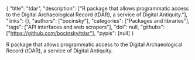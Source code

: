 {
  "title": "tdar",
  "description": ["R package that allows programmatic access to the Digital Archaeological Record (tDAR), a service of Digital Antiquity."],
  "links": {},
  "authors": ["bocinsky"],
  "categories": ["Packages and libraries"],
  "tags": ["API interfaces and web scrapers"],
  "doi": null,
  "githubs": ["https://github.com/bocinsky/tdar"],
  "pypis": [null]
}

<!-- Generated by csv2md.R – do not edit by hand -->

R package that allows programmatic access to the Digital Archaeological Record (tDAR), a service of Digital Antiquity.